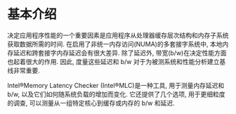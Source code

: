 
# 基本介绍

决定应用程序性能的一个重要因素是应用程序从处理器缓存层次结构和内存子系统获取数据所需的时间. 在启用了非统一内存访问(NUMA)的多套接字系统中, 本地内存延迟和跨套接字内存延迟会有很大差异. 除了延迟外, 带宽(b/w)在决定性能方面也起着很大的作用. 因此, 度量这些延迟和 b/w 对于为被测系统和性能分析建立基线非常重要.

Intel®Memory Latency Checker (Intel®MLC)是一种工具, 用于测量内存延迟和 b/w, 以及它们如何随系统负载的增加而变化. 它还提供了几个选项, 用于更细粒度的调查, 可以测量从一组特定核心到缓存或内存的 b/w 和延迟.

